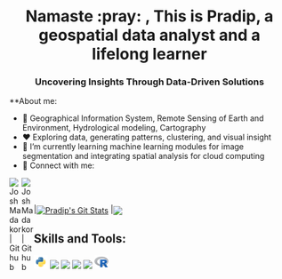 <h1 align="center"> Namaste :pray: , This is Pradip, a geospatial data analyst and a lifelong learner </h1>
<h3 align="center"> Uncovering Insights Through Data-Driven Solutions</h3>

**About me:
- 💼 Geographical Information System, Remote Sensing of Earth and Environment, Hydrological modeling, Cartography
- ❤️ Exploring data, generating patterns, clustering, and visual insight  
- 🌱 I’m currently learning machine learning modules for image segmentation and integrating spatial analysis for cloud computing   
- 🤳 Connect with me: 
<a href="https://github.com/pradipstha"> 
    <img align="left" alt="JoshMadakor | Github" width="22px" src="https://cdn.jsdelivr.net/npm/simple-icons@v3/icons/github.svg" />
  <a href="https://linkedin.com/in/pradipsthas"> 
    <img align="left" alt="JoshMadakor | Github" width="22px" src="https://cdn.jsdelivr.net/npm/simple-icons@v3/icons/linkedin.svg" />
</br>
  </br>

|<a href="https://github.com/pradipstha/github-readme-stats"><img align="center" src="https://github-readme-stats.vercel.app/api?username=pradipstha&show_icons=true&include_all_commits=true&theme=buefy&hide_border=true" alt="Pradip's Git Stats" /></a> 
|<a href="https://github.com/pradipstha/github-readme-stats"><img align="center" src="https://github-readme-stats.vercel.app/api/top-langs/?username=pradipstha&layout=compact&theme=buefy&hide_border=true" /></a> 

## Skills and Tools:
<code><img height="25" alt="javascript" src="https://raw.githubusercontent.com/github/explore/80688e429a7d4ef2fca1e82350fe8e3517d3494d/topics/python/python.png"></code>
![](https://img.shields.io/badge/MachineLearning-Supervised-informational?style=flat&logoColor=white&color=2CD4A7)
![](https://img.shields.io/badge/MachineLearning-Unsupervised-informational?style=flat&logoColor=white&color=2CD4A7)
![](https://img.shields.io/badge/DataViz-Plotly-informational?style=flat&logo=plotly&logoColor=white&color=2CD4A7)
![](https://img.shields.io/badge/DataViz-Seaborn-informational?style=flat&logoColor=white&color=2CD4A7)
<code><img height="25" alt="typescript" src="https://raw.githubusercontent.com/github/explore/80688e429a7d4ef2fca1e82350fe8e3517d3494d/topics/r/r.png"></code>
